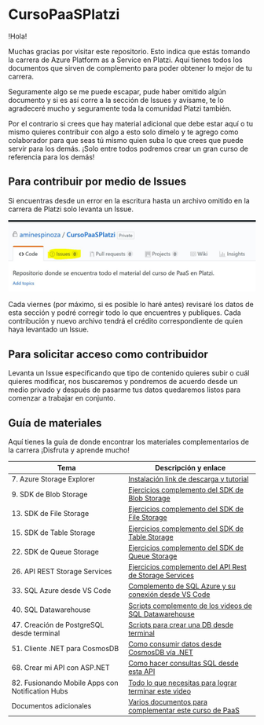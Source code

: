 # CursoPaaSPlatzi

!Hola!

Muchas gracias por visitar este repositorio. Esto indica que estás tomando la carrera de Azure Platform as a Service en Platzi. Aquí tienes todos los documentos que sirven de complemento para poder obtener lo mejor de tu carrera.

Seguramente algo se me puede escapar, pude haber omitido algún documento y si es así corre a la sección de Issues y avísame, te lo agradeceré mucho y seguramente toda la comunidad Platzi también.

Por el contrario si crees que hay material adicional que debe estar aquí o tu mismo quieres contribuir con algo a esto solo dímelo y te agrego como colaborador para que seas tú mismo quien suba lo que crees que puede servir para los demás. ¡Solo entre todos podremos crear un gran curso de referencia para los demás!

## Para contribuir por medio de Issues

Si encuentras desde un error en la escritura hasta un archivo omitido en la carrera de Platzi solo levanta un Issue.

<img src="Imagenes/Img001.JPG"/>

Cada viernes (por máximo, si es posible lo haré antes) revisaré los datos de esta sección y podré corregir todo lo que encuentres y publiques. Cada contribución y nuevo archivo tendrá el crédito correspondiente de quien haya levantado un Issue.

## Para solicitar acceso como contribuidor

Levanta un Issue especificando que tipo de contenido quieres subir o cuál quieres modificar, nos buscaremos y pondremos de acuerdo desde un medio privado y después de pasarme tus datos quedaremos listos para comenzar a trabajar en conjunto.

## Guía de materiales

Aquí tienes la guía de donde encontrar los materiales complementarios de la carrera ¡Disfruta y aprende mucho!

| Tema | Descripción y enlace |
| --------- | -------------------- |
| 7. Azure Storage Explorer | [Instalación link de descarga y tutorial](https://github.com/aminespinoza/) |
| 9. SDK de Blob Storage | [Ejercicios complemento del SDK de Blob Storage](https://github.com/aminespinoza/) |
| 13. SDK de File Storage | [Ejercicios complemento del SDK de File Storage](https://github.com/aminespinoza/) |
| 15. SDK de Table Storage | [Ejercicios complemento del SDK de Table Storage](https://github.com/aminespinoza/) |
| 22. SDK de Queue Storage | [Ejercicios complemento del SDK de Queue Storage](https://github.com/aminespinoza/) |
| 26. API REST Storage Services | [Ejercicios complemento del API Rest de Storage Services](https://github.com/aminespinoza/) |
| 33. SQL Azure desde VS Code | [Complemento de SQL Azure y su conexión desde VS Code](https://github.com/aminespinoza/) |
| 40. SQL Datawarehouse | [Scripts complemento de los videos de SQL Datawarehouse](https://github.com/aminespinoza/) |
| 47. Creación de PostgreSQL desde terminal | [Scripts para crear una DB desde terminal](https://github.com/aminespinoza/) |
| 51. Cliente .NET para CosmosDB | [Como consumir datos desde CosmosDB vía .NET](https://github.com/aminespinoza/) |
| 68. Crear mi API con ASP.NET | [Como hacer consultas SQL desde esta API](https://github.com/aminespinoza/) |
| 82. Fusionando Mobile Apps con Notification Hubs | [Todo lo que necesitas para lograr terminar este video](https://github.com/aminespinoza/) |
| Documentos adicionales | [Varios documentos para complementar este curso de PaaS](https://github.com/aminespinoza/) |